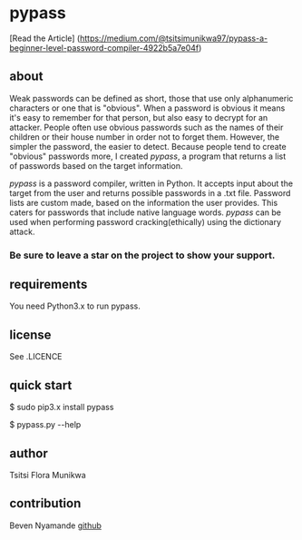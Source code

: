 # pypass

[Read the Article] (https://medium.com/@tsitsimunikwa97/pypass-a-beginner-level-password-compiler-4922b5a7e04f)

## about

Weak passwords can be defined as short, those that use only alphanumeric characters or one that is "obvious". 
When a password is obvious it means it's easy to remember for that person, 
but also easy to decrypt for an attacker.
People often use obvious passwords such as the names of their children or their house number in order not to forget them. 
However, the simpler the password, the easier to detect. 
Because people tend to create "obvious" passwords more, I created *pypass*, a program that returns a list of passwords based on the target information.

*pypass* is a password compiler, written in Python. 
It accepts input about the target from the user and returns possible passwords in a .txt file. 
Password lists are custom made, based on the information the user provides. 
This caters for passwords that include native language words. 
*pypass* can be used when performing password cracking(ethically) using the dictionary attack.

### Be sure to leave a star on the project to show your support.

## requirements

You need Python3.x to run pypass.

## license

See .LICENCE 

## quick start

$ sudo pip3.x install pypass

$ pypass.py --help


## author

Tsitsi Flora Munikwa 

## contribution

Beven Nyamande [github](http://bevennyamande.github.io)

